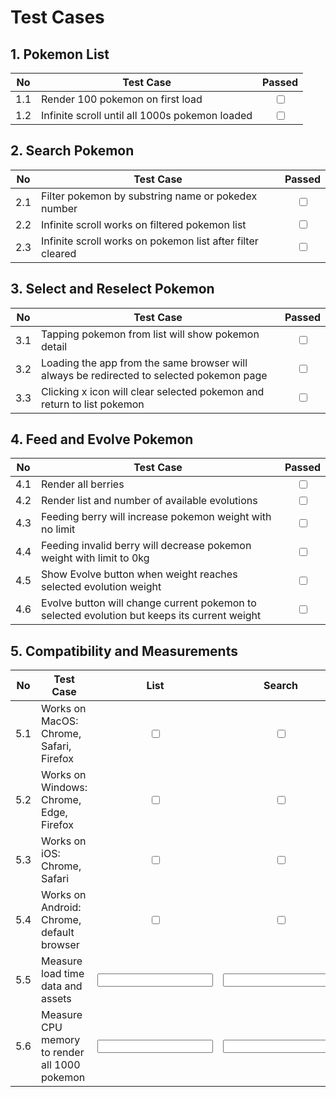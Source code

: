 # Test Cases
## 1. Pokemon List
No | Test Case | Passed |
--- | ----------- | :-----------: |
1.1 | Render 100 pokemon on first load | <input type="checkbox" /> |
1.2 | Infinite scroll until all 1000s pokemon loaded | <input type="checkbox" /> |

## 2. Search Pokemon
No | Test Case | Passed |
--- | ----------- | :-----------: |
2.1 | Filter pokemon by substring name or pokedex number | <input type="checkbox" /> |
2.2 | Infinite scroll works on filtered pokemon list | <input type="checkbox" /> |
2.3 | Infinite scroll works on pokemon list after filter cleared | <input type="checkbox" /> |

## 3. Select and Reselect Pokemon
No | Test Case | Passed |
--- | ----------- | :-----------: |
3.1 | Tapping pokemon from list will show pokemon detail | <input type="checkbox" /> |
3.2 | Loading the app from the same browser will always be redirected to selected pokemon page | <input type="checkbox" /> |
3.3 | Clicking x icon will clear selected pokemon and return to list pokemon |  <input type="checkbox" /> |

## 4. Feed and Evolve Pokemon
No | Test Case | Passed |
--- | ----------- | :-----------: |
4.1 | Render all berries | <input type="checkbox" /> |
4.2 | Render list and number of available evolutions | <input type="checkbox" /> |
4.3 | Feeding berry will increase pokemon weight with no limit | <input type="checkbox" /> |
4.4 | Feeding invalid berry will decrease pokemon weight with limit to 0kg | <input type="checkbox" /> |
4.5 | Show Evolve button when weight reaches selected evolution weight | <input type="checkbox" /> |
4.6 | Evolve button will change current pokemon to selected evolution but keeps its current weight | <input type="checkbox" /> |

## 5. Compatibility and Measurements
No | Test Case | List | Search | Select | Feed |
--- | --- | :---: | :---: | :---: | :---: |
5.1 | Works on MacOS: Chrome, Safari, Firefox | <input type="checkbox" /> | <input type="checkbox" /> | <input type="checkbox" /> | <input type="checkbox" /> |
5.2 | Works on Windows: Chrome, Edge, Firefox | <input type="checkbox" /> | <input type="checkbox" /> | <input type="checkbox" /> | <input type="checkbox" /> |
5.3 | Works on iOS: Chrome, Safari | <input type="checkbox" /> | <input type="checkbox" /> | <input type="checkbox" /> | <input type="checkbox" /> |
5.4 | Works on Android: Chrome, default browser | <input type="checkbox" /> | <input type="checkbox" /> | <input type="checkbox" /> | <input type="checkbox" /> |
5.5 | Measure load time data and assets | <input type="number" /> | <input type="number" /> | <input type="number" /> | <input type="number" /> |
5.6 | Measure CPU memory to render all 1000 pokemon | <input type="number" /> | <input type="number" /> | <input type="number" /> | <input type="number" /> |
